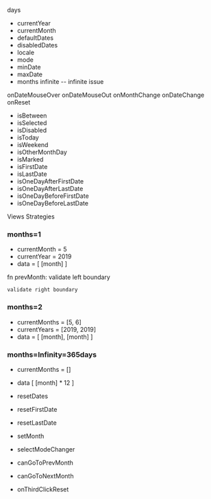 days
- currentYear
- currentMonth
- defaultDates
- disabledDates
- locale
- mode
- minDate
- maxDate
- months
infinite
-- infinite issue

onDateMouseOver
onDateMouseOut
onMonthChange
onDateChange
onReset

- isBetween
- isSelected
- isDisabled
- isToday
- isWeekend
- isOtherMonthDay
- isMarked
- isFirstDate
- isLastDate
- isOneDayAfterFirstDate
- isOneDayAfterLastDate
- isOneDayBeforeFirstDate
- isOneDayBeforeLastDate





Views Strategies

### months=1

- currentMonth = 5
- currentYear = 2019
- data = [ [month] ]

fn prevMonth:
    validate left boundary


    validate right boundary

### months=2

- currentMonths = [5, 6]
- currentYears = [2019, 2019]
- data = [ [month], [month] ]

### months=Infinity=365days

- currentMonths = []
- data [ [month] * 12 ]


- resetDates
- resetFirstDate
- resetLastDate
- setMonth

- selectModeChanger

- canGoToPrevMonth
- canGoToNextMonth

- onThirdClickReset
